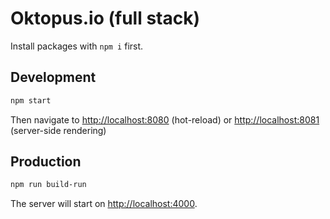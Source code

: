 # Oktopus.io (full stack)

Install packages with `npm i` first.

## Development

```bash
npm start
```

Then navigate to [http://localhost:8080](http://localhost:8080) (hot-reload) or [http://localhost:8081](http://localhost:8081) (server-side rendering)

## Production

```bash
npm run build-run
```

The server will start on [http://localhost:4000](http://localhost:4000).

